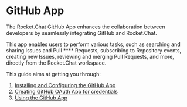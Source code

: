 # GitHub App

The Rocket.Chat GitHub App enhances the collaboration between developers by seamlessly integrating GitHub and Rocket.Chat.

This app enables users to perform various tasks, such as searching and sharing Issues and Pull **** Requests, subscribing to Repository events, creating new Issues, reviewing and merging Pull Requests, and more, directly from the Rocket.Chat workspace.

This guide aims at getting you through:

1. [Installing and Configuring the GitHub App](install-github-app.md)
2. [Creating GitHub OAuth App for credentials](creating-github-oauth-app.md)
3. [Using the GitHub App](using-github-app.md)
